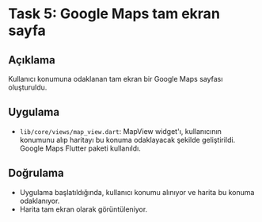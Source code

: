 # Task 5: Google Maps tam ekran sayfa

## Açıklama
Kullanıcı konumuna odaklanan tam ekran bir Google Maps sayfası oluşturuldu.

## Uygulama
- `lib/core/views/map_view.dart`: MapView widget'ı, kullanıcının konumunu alıp haritayı bu konuma odaklayacak şekilde geliştirildi. Google Maps Flutter paketi kullanıldı.

## Doğrulama
- Uygulama başlatıldığında, kullanıcı konumu alınıyor ve harita bu konuma odaklanıyor.
- Harita tam ekran olarak görüntüleniyor. 